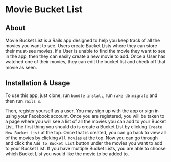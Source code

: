 # Movie Bucket List

## About

Movie Bucket List is a Rails app designed to help you keep track of all the movies you want to see. Users create Bucket Lists where they can store their must-see movies. If a User is unable to find the movie they want to see in the app, then they can easily create a new movie to add. Once a User has watched one of their movies, they can edit the bucket list and check off that movie as seen.

## Installation & Usage

To use this app, just clone, run `bundle install`, run `rake db:migrate` and then run `rails s`.

Then, register yourself as a user. You may sign up with the app or sign in using your Facebook account. Once you are registered, you will be taken to a page where you will see a list of all the movies you can add to your Bucket List. The first thing you should do is create a Bucket List by clicking `Create New Bucket List` at the top. Once that is created, you can go back to view all of the movies by clicking `All Movies` at the top. Now you can go through and click the `Add to Bucket List` button under the movies you want to add to your Bucket List. If you have multiple Bucket Lists, you are able to choose which Bucket List you would like the movie to be added to.
